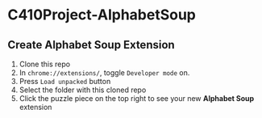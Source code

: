 # C410Project-AlphabetSoup
## Create Alphabet Soup Extension
1. Clone this repo
2. In `chrome://extensions/`, toggle `Developer mode` on.
3. Press `Load unpacked` button
4. Select the folder with this cloned repo
5. Click the puzzle piece on the top right to see your new **Alphabet Soup** extension
